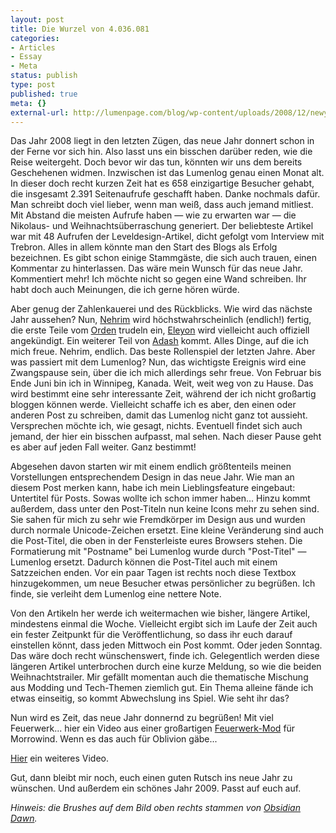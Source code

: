 ```yaml
---
layout: post
title: Die Wurzel von 4.036.081
categories:
- Articles
- Essay
- Meta
status: publish
type: post
published: true
meta: {}
external-url: http://lumenpage.com/blog/wp-content/uploads/2008/12/newyear.jpg
---
```

Das Jahr 2008 liegt in den letzten Zügen, das neue Jahr donnert schon in der Ferne vor sich hin. Also lasst uns ein bisschen darüber reden, wie die Reise weitergeht. Doch bevor wir das tun, könnten wir uns dem bereits Geschehenen widmen. Inzwischen ist das Lumenlog genau einen Monat alt. In dieser doch recht kurzen Zeit hat es 658 einzigartige Besucher gehabt, die insgesamt 2.391 Seitenaufrufe geschafft haben. Danke nochmals dafür. Man schreibt doch viel lieber, wenn man weiß, dass auch jemand mitliest.
Mit Abstand die meisten Aufrufe haben — wie zu erwarten war — die Nikolaus- und Weihnachtsüberraschung generiert. Der beliebteste Artikel war mit 48 Aufrufen der Leveldesign-Artikel, dicht gefolgt vom Interview mit Trebron.
Alles in allem könnte man den Start des Blogs als Erfolg bezeichnen. Es gibt schon einige Stammgäste, die sich auch trauen, einen Kommentar zu hinterlassen. Das wäre mein Wunsch für das neue Jahr. Kommentiert mehr! Ich möchte nicht so gegen eine Wand schreiben. Ihr habt doch auch Meinungen, die ich gerne hören würde.
<!--more-->
Aber genug der Zahlenkauerei und des Rückblicks. Wie wird das nächste Jahr aussehen? Nun, <a href="http://nehrim.de/">Nehrim</a> wird höchstwahrscheinlich (endlich!) fertig, die erste Teile vom <a href="http://www.der-orden.de.hm">Orden</a> trudeln ein, <a href="http://eleyon.de/">Eleyon</a> wird vielleicht auch offiziell angekündigt. Ein weiterer Teil von <a href="http://www.adash-web.de/">Adash</a> kommt. Alles Dinge, auf die ich mich freue. Nehrim, endlich. Das beste Rollenspiel der letzten Jahre.
Aber was passiert mit dem Lumenlog? Nun, das wichtigste Ereignis wird eine Zwangspause sein, über die ich mich allerdings sehr freue. Von Februar bis Ende Juni bin ich in Winnipeg, Kanada. Weit, weit weg von zu Hause. Das wird bestimmt eine sehr interessante Zeit, während der ich nicht großartig bloggen können werde. Vielleicht schaffe ich es aber, den einen oder anderen Post zu schreiben, damit das Lumenlog nicht ganz tot aussieht. Versprechen möchte ich, wie gesagt, nichts. Eventuell findet sich auch jemand, der hier ein bisschen aufpasst, mal sehen. Nach dieser Pause geht es aber auf jeden Fall weiter. Ganz bestimmt!

Abgesehen davon starten wir mit einem endlich größtenteils meinen Vorstellungen entsprechendem Design in das neue Jahr. Wie man an diesem Post merken kann, habe ich mein Lieblingsfeature eingebaut: Untertitel für Posts. Sowas wollte ich schon immer haben...
Hinzu kommt außerdem, dass unter den Post-Titeln nun keine Icons mehr zu sehen sind. Sie sahen für mich zu sehr wie Fremdkörper im Design aus und wurden durch normale Unicode-Zeichen ersetzt. Eine kleine Veränderung sind auch die Post-Titel, die oben in der Fensterleiste eures Browsers stehen. Die Formatierung mit "Postname" bei Lumenlog wurde durch "Post-Titel" — Lumenlog ersetzt. Dadurch können die Post-Titel auch mit einem Satzzeichen enden.
Vor ein paar Tagen ist rechts noch diese Textbox  hinzugekommen, um neue Besucher etwas persönlicher zu begrüßen. Ich finde, sie verleiht dem Lumenlog eine nettere Note.

Von den Artikeln her werde ich weitermachen wie bisher, längere Artikel, mindestens einmal die Woche. Vielleicht ergibt sich im Laufe der Zeit auch ein fester Zeitpunkt für die Veröffentlichung, so dass ihr euch darauf einstellen könnt, dass jeden Mittwoch ein Post kommt. Oder jeden Sonntag. Das wäre doch recht wünschenswert, finde ich.
Gelegentlich werden diese längeren Artikel unterbrochen durch eine kurze Meldung, so wie die beiden Weihnachtstrailer.
Mir gefällt momentan auch die thematische Mischung aus Modding und Tech-Themen ziemlich gut. Ein Thema alleine fände ich etwas einseitig, so kommt Abwechslung ins Spiel. Wie seht ihr das?

Nun wird es Zeit, das neue Jahr donnernd zu begrüßen! Mit viel Feuerwerk... hier ein Video aus einer großartigen <a href="http://planetelderscrolls.gamespy.com/View.php?id=5907&amp;view=Mods.Detail">Feuerwerk-Mod</a> für Morrowind. Wenn es das auch für Oblivion gäbe...

<object width="425" height="344" data="http://www.youtube.com/v/1ONmHECaDSs&amp;hl=en&amp;fs=1" type="application/x-shockwave-flash"><param name="allowFullScreen" value="true" /><param name="allowscriptaccess" value="always" /><param name="src" value="http://www.youtube.com/v/1ONmHECaDSs&amp;hl=en&amp;fs=1" /><param name="allowfullscreen" value="true" /></object>
<a href="http://www.youtube.com/watch?v=Nu8O5fNLq2w">Hier</a> ein weiteres Video.

Gut, dann bleibt mir noch, euch einen guten Rutsch ins neue Jahr zu wünschen. Und außerdem ein schönes Jahr 2009. Passt auf euch auf.

<em>Hinweis: die Brushes auf dem Bild oben rechts stammen von </em><a href="http://www.obsidiandawn.com/"><em>Obsidian Dawn</em></a><em>.</em>
